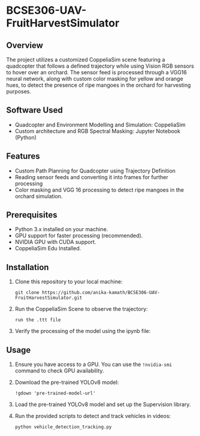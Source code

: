 # BCSE306-UAV-FruitHarvestSimulator

## Overview

The project utilizes a customized CoppeliaSim scene featuring a quadcopter that follows a defined trajectory while using Vision RGB sensors to hover over an orchard. The sensor feed is processed through a VGG16 neural network, along with custom color masking for yellow and orange hues, to detect the presence of ripe mangoes in the orchard for harvesting purposes.

## Software Used

- Quadcopter and Environment Modelling and Simulation: CoppeliaSim
- Custom architecture and RGB Spectral Masking: Jupyter Notebook (Python)

## Features

- Custom Path Planning for Quadcopter using Trajectory Definition
- Reading sensor feeds and converting it into frames for further processing
- Color masking and VGG 16 processing to detect ripe mangoes in the orchard simulation.

## Prerequisites

- Python 3.x installed on your machine.
- GPU support for faster processing (recommended).
- NVIDIA GPU with CUDA support.
- CoppeliaSim Edu Installed.

## Installation

1. Clone this repository to your local machine:
   ```
   git clone https://github.com/anika-kamath/BCSE306-UAV-FruitHarvestSimulator.git
   ```

2. Run the CoppeliaSim Scene to observe the trajectory:
   ```
   run the .ttt file
   ```

3. Verify the processing of the model using the ipynb file:

## Usage

1. Ensure you have access to a GPU. You can use the `!nvidia-smi` command to check GPU availability.
   
2. Download the pre-trained YOLOv8 model:
   ```
   !gdown 'pre-trained-model-url'
   ```

3. Load the pre-trained YOLOv8 model and set up the Supervision library.

4. Run the provided scripts to detect and track vehicles in videos:
   ```
   python vehicle_detection_tracking.py
   ```
